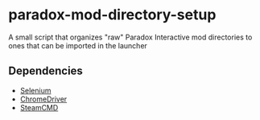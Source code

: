 # paradox-mod-directory-setup
A small script that organizes "raw" Paradox Interactive mod directories to ones that can be imported in the launcher





## Dependencies 
- [Selenium](https://www.selenium.dev)
- [ChromeDriver](https://chromedriver.chromium.org/)
- [SteamCMD](https://developer.valvesoftware.com/wiki/SteamCMD)